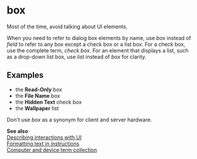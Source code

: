 # box

Most of the time, avoid talking about UI elements.

When you need to refer to dialog box elements by name, use *box* instead of *field* to refer to any box except a check box or a list box. For a check box, use the complete term, *check box*. For an element that displays a list, such as a drop-down list box, use *list* instead of *box* for clarity.

## Examples

- the **Read-Only** box  
- the **File Name** box  
- the **Hidden Text** check box  
- the **Wallpaper** list  

Don't use *box* as a synonym for client and server hardware.

**See also**  
[Describing interactions with UI](../../ui-text-guidelines.md)  
[Formatting text in instructions](../../formatting-text.md)  
[Computer and device term collection](../term-collections/computer-device-terms.md)
